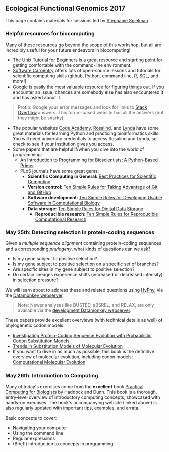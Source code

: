 ## Ecological Functional Genomics 2017

This page contains materials for sessions led by [Stephanie Spielman](sjspielman.org). 


### Helpful resources for biocomputing

Many of these resources go beyond the scope of this workshop, but all are incredibly useful for your future endeavors in biocomputing!

+ The [Unix Tutorial for Beginners](http://www.ee.surrey.ac.uk/Teaching/Unix/) is a great resource and starting point for getting comfortable with the command-line environment. 
+ [Software Carpentry](https://software-carpentry.org/lessons/) offers lots of open-source lessons and tutorials for scientific computing skills (github, Python, command line, R, SQL, and more!)
+ [Google](google.com) is easily the most valuable resource for figuring things out. If you encounter an issue, chances are somebody else has also encountered it and has asked about it. 

 > Protip: Google your error messages and look for links to [Stack Overflow](http://www.stackoverflow.com) answers. This forum-based website has all the answers (but they might be snarky).
+ The popular websites [Code Academy](http://www.codecademy.com/), [Rosalind](http://rosalind.info/problems/locations/), and [Lynda](https://www.lynda.com/Programming-Languages-training-tutorials/) have some great materials for learning Python and practicing bioinformatics skills. You will need university credentials to access Rosalind and Lynda, so check to see if your institution gives you access.
+ Some papers that are helpful if/when you dive into the world of programming:
  + [An Introduction to Programming for Bioscientists: A Python-Based Primer](http://journals.plos.org/ploscompbiol/article?id=10.1371/journal.pcbi.1004867)
  + PLoS journals have some great gems:
      + **Scientific Computing in General:** [Best Practices for Scientific Computing](http://journals.plos.org/plosbiology/article?id=10.1371/journal.pbio.1001745)
      + **Version control:** [Ten Simple Rules for Taking Advantage of Git and GitHub
](http://journals.plos.org/plosbiology/article?id=10.1371/journal.pbio.1001745)
      + **Software development**: [Ten Simple Rules for Developing Usable Software in Computational Biology](http://journals.plos.org/ploscompbiol/article?id=10.1371/journal.pcbi.1005265)
      + **Data storage**: [Ten Simple Rules for Digital Data Storage
](http://journals.plos.org/ploscompbiol/article?id=10.1371/journal.pcbi.1005097)
		+ **Reproducible research**: [Ten Simple Rules for Reproducible Computational Research
](http://journals.plos.org/ploscompbiol/article?id=10.1371/journal.pcbi.1003285)


### May 25th: Detecting selection in protein-coding sequences

Given a *multiple sequence alignment* containing protein-coding sequences and a corresponding *phylogeny*, what kinds of questions can we ask?

+ Is my gene subject to positive selection?
+ Is my gene subject to positive selection on a specific set of branches?
+ Are specific sites in my gene subject to positive selection?
+ Do certain lineages experience shifts (increased or decreased intensity) in selection pressure?

We will learn about to address these and related questions using [HyPhy](http://hyphy.org), via the [Datamonkey webserver](datamonkey.org).
> Note: Newer analyses like BUSTED, aBSREL, and RELAX, are only available via the [development Datamonkey webserver](test.datamonkey.org).


These papers provide excellent overviews (with technical details as well) of phylogenetic codon models:

+ [Investigating Protein-Coding Sequence Evolution with Probabilistic Codon Substitution Models 
](https://doi.org/10.1093/molbev/msn232)
+ [Trends in Substitution Models of Molecular Evolution](https://dx.doi.org/10.3389/fgene.2015.00319)
+ If you want to dive in as much as possible, this book is the definitive overview of molecular evolution, including codon models: [Computational Molecular Evolution](https://www.amazon.com/Molecular-Evolution-Statistical-Ziheng-Yang/dp/0199602611/ref=pd_cp_14_1?_encoding=UTF8&pd_rd_i=0199602611&pd_rd_r=YDZH0B4YMAH1P0W9T4FQ&pd_rd_w=YqzqK&pd_rd_wg=EIazf&psc=1&refRID=YDZH0B4YMAH1P0W9T4FQ)


### May 26th: Introduction to Computing


Many of today's exercises come from the **excellent** book [Practical Computing for Biologists](http://practicalcomputing.org) by Haddock and Dunn. This book is a thorough, entry-level overview of introductory computing concepts, showcased with hands-on exercises. The book's accompanying website (linked above) is also regularly updated with important tips, examples, and errata.


Basic concepts to cover:

+ Navigating your computer
+ Using the command line
+ Regular expressions
+ (Brief!) introduction to concepts in programming
